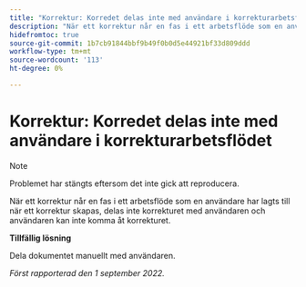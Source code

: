 ```yaml
---
title: "Korrektur: Korredet delas inte med användare i korrekturarbetsflödet"
description: "När ett korrektur når en fas i ett arbetsflöde som en användare har lagts till när ett korrektur skapas, delas inte korrekturet med användaren och användaren kan inte komma åt korrekturet."
hidefromtoc: true
source-git-commit: 1b7cb91844bbf9b49f0b0d5e44921bf33d809ddd
workflow-type: tm+mt
source-wordcount: '113'
ht-degree: 0%

---
```



# Korrektur: Korredet delas inte med användare i korrekturarbetsflödet

<!--This issue is on the WF and WFP TOCs-->
<!--Article live by request-->

>[!NOTE]
>
>Problemet har stängts eftersom det inte gick att reproducera.

När ett korrektur når en fas i ett arbetsflöde som en användare har lagts till när ett korrektur skapas, delas inte korrekturet med användaren och användaren kan inte komma åt korrekturet.

**Tillfällig lösning**

Dela dokumentet manuellt med användaren.

_Först rapporterad den 1 september 2022._

